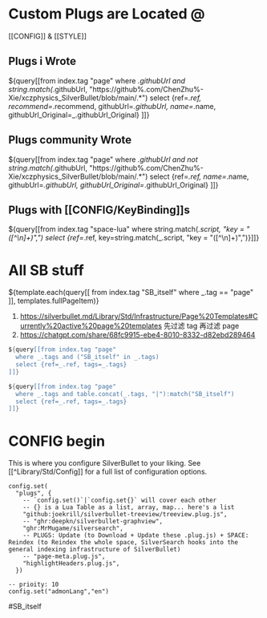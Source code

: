 # Custom Plugs are Located @
[[CONFIG]] & [[STYLE]]

## Plugs i Wrote
${query[[from index.tag "page" 
  where _.githubUrl and string.match(_.githubUrl, "https://github%.com/ChenZhu%-Xie/xczphysics_SilverBullet/blob/main/.*")
  select {ref=_.ref, recommend=_.recommend, githubUrl=_.githubUrl, name=_.name, githubUrl_Original=_.githubUrl_Original}
]]}

## Plugs community Wrote
${query[[from index.tag "page" 
  where _.githubUrl and not string.match(_.githubUrl, "https://github%.com/ChenZhu%-Xie/xczphysics_SilverBullet/blob/main/.*")
  select {ref=_.ref, name=_.name, githubUrl=_.githubUrl, githubUrl_Original=_.githubUrl_Original}
]]}

## Plugs with [[CONFIG/KeyBinding]]s
${query[[from index.tag "space-lua" where string.match(_.script, "key = \"([^\n]+)\",") select {ref=_.ref, key=string.match(_.script, "key = \"([^\n]+)\",")}]]}

# All SB stuff
${template.each(query[[
  from index.tag "SB_itself"
  where _.tag == "page"
]], templates.fullPageItem)}
1. https://silverbullet.md/Library/Std/Infrastructure/Page%20Templates#Currently%20active%20page%20templates 先过滤 tag 再过滤 page
2. https://chatgpt.com/share/68fc9915-ebe4-8010-8332-d82ebd289464

```lua -- 先过滤 page 再过滤 tag
${query[[from index.tag "page"
  where _.tags and ("SB_itself" in _.tags)
  select {ref=_.ref, tags=_.tags}
]]}
```

```lua
${query[[from index.tag "page"
  where _.tags and table.concat(_.tags, "|"):match("SB_itself")
  select {ref=_.ref, tags=_.tags}
]]}
```

# CONFIG begin
This is where you configure SilverBullet to your liking. See [[^Library/Std/Config]] for a full list of configuration options.

```space-lua
config.set(
  "plugs", {
    -- `config.set()`|`config.set{}` will cover each other
    -- {} is a Lua Table as a list, array, map... here's a list
    "github:joekrill/silverbullet-treeview/treeview.plug.js",
    -- "ghr:deepkn/silverbullet-graphview",
    "ghr:MrMugame/silversearch",
    -- PLUGS: Update (to Download + Update these .plug.js) + SPACE: Reindex (to Reindex the whole space, SilverSearch hooks into the general indexing infrastructure of SilverBullet)
    -- "page-meta.plug.js",
    "highlightHeaders.plug.js",
  })
```

```space-lua
-- prioity: 10
config.set("admonLang","en")
```

#SB_itself